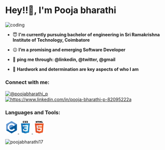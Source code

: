 <h1 align="left">Hey!!👋, I'm Pooja bharathi</h1> 
<img align="center"  right="50px" alt="coding" width="300" height="300" src="https://c.tenor.com/AlUkiGkR2j8AAAAM/new-game-ahagon-umiko-programming.gif">

- 😇 **I'm currently pursuing bachelor of engineering in Sri Ramakrishna Institute of Technology, Coimbatore**

- 😉 **I’m a promising and emerging Software Developer**

- 🤳 **ping me through: @linkedin, @twitter, @gmail**

- 🤩 **Hardwork and determination are key aspects of who I am**

<h3 align="left">Connect with me:</h3>
<p align="left">
<a href="https://twitter.com/@poojabharathi_p" target="blank"><img align="center" src="https://raw.githubusercontent.com/rahuldkjain/github-profile-readme-generator/master/src/images/icons/Social/twitter.svg" alt="@poojabharathi_p" height="30" width="40" /></a>
<a href="https://www.linkedin.com/in/pooja-bharathi-p-82095222a/" target="blank"><img align="center" src="https://raw.githubusercontent.com/rahuldkjain/github-profile-readme-generator/master/src/images/icons/Social/linked-in-alt.svg" alt="https://www.linkedin.com/in/pooja-bharathi-p-82095222a" height="30" width="40" /></a>
</p>

<h3 align="left">Languages and Tools:</h3>
<p align="left"> <a href="https://www.cprogramming.com/" target="_blank" rel="noreferrer"> <img src="https://raw.githubusercontent.com/devicons/devicon/master/icons/c/c-original.svg" alt="c" width="40" height="40"/> </a> <a href="https://www.w3schools.com/css/" target="_blank" rel="noreferrer"> <img src="https://raw.githubusercontent.com/devicons/devicon/master/icons/css3/css3-original-wordmark.svg" alt="css3" width="40" height="40"/> </a> <a href="https://www.w3.org/html/" target="_blank" rel="noreferrer"> <img src="https://raw.githubusercontent.com/devicons/devicon/master/icons/html5/html5-original-wordmark.svg" alt="html5" width="40" height="40"/> </a> </p>



<p><img align="center" src="https://github-readme-streak-stats.herokuapp.com/?user=poojabharathi17&" alt="poojabharathi17" /></p>
